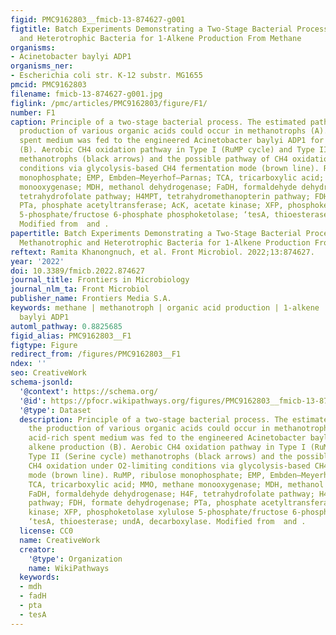 ```yaml
---
figid: PMC9162803__fmicb-13-874627-g001
figtitle: Batch Experiments Demonstrating a Two-Stage Bacterial Process Coupling Methanotrophic
  and Heterotrophic Bacteria for 1-Alkene Production From Methane
organisms:
- Acinetobacter baylyi ADP1
organisms_ner:
- Escherichia coli str. K-12 substr. MG1655
pmcid: PMC9162803
filename: fmicb-13-874627-g001.jpg
figlink: /pmc/articles/PMC9162803/figure/F1/
number: F1
caption: Principle of a two-stage bacterial process. The estimated pathway of the
  production of various organic acids could occur in methanotrophs (A). Organic acid-rich
  spent medium was fed to the engineered Acinetobacter baylyi ADP1 for alkene production
  (B). Aerobic CH4 oxidation pathway in Type I (RuMP cycle) and Type II (Serine cycle)
  methanotrophs (black arrows) and the possible pathway of CH4 oxidation under O2-limiting
  conditions via glycolysis-based CH4 fermentation mode (brown line). RuMP, ribulose
  monophosphate; EMP, Embden–Meyerhof–Parnas; TCA, tricarboxylic acid; MMO, methane
  monooxygenase; MDH, methanol dehydrogenase; FaDH, formaldehyde dehydrogenase; H4F,
  tetrahydrofolate pathway; H4MPT, tetrahydromethanopterin pathway; FDH, formate dehydrogenase;
  PTa, phosphate acetyltransferase; AcK, acetate kinase; XFP, phosphoketolase xylulose
  5-phosphate/fructose 6-phosphate phosphoketolase; ‘tesA, thioesterase; undA, decarboxylase.
  Modified from  and .
papertitle: Batch Experiments Demonstrating a Two-Stage Bacterial Process Coupling
  Methanotrophic and Heterotrophic Bacteria for 1-Alkene Production From Methane.
reftext: Ramita Khanongnuch, et al. Front Microbiol. 2022;13:874627.
year: '2022'
doi: 10.3389/fmicb.2022.874627
journal_title: Frontiers in Microbiology
journal_nlm_ta: Front Microbiol
publisher_name: Frontiers Media S.A.
keywords: methane | methanotroph | organic acid production | 1-alkene | Acinetobacter
  baylyi ADP1
automl_pathway: 0.8825685
figid_alias: PMC9162803__F1
figtype: Figure
redirect_from: /figures/PMC9162803__F1
ndex: ''
seo: CreativeWork
schema-jsonld:
  '@context': https://schema.org/
  '@id': https://pfocr.wikipathways.org/figures/PMC9162803__fmicb-13-874627-g001.html
  '@type': Dataset
  description: Principle of a two-stage bacterial process. The estimated pathway of
    the production of various organic acids could occur in methanotrophs (A). Organic
    acid-rich spent medium was fed to the engineered Acinetobacter baylyi ADP1 for
    alkene production (B). Aerobic CH4 oxidation pathway in Type I (RuMP cycle) and
    Type II (Serine cycle) methanotrophs (black arrows) and the possible pathway of
    CH4 oxidation under O2-limiting conditions via glycolysis-based CH4 fermentation
    mode (brown line). RuMP, ribulose monophosphate; EMP, Embden–Meyerhof–Parnas;
    TCA, tricarboxylic acid; MMO, methane monooxygenase; MDH, methanol dehydrogenase;
    FaDH, formaldehyde dehydrogenase; H4F, tetrahydrofolate pathway; H4MPT, tetrahydromethanopterin
    pathway; FDH, formate dehydrogenase; PTa, phosphate acetyltransferase; AcK, acetate
    kinase; XFP, phosphoketolase xylulose 5-phosphate/fructose 6-phosphate phosphoketolase;
    ‘tesA, thioesterase; undA, decarboxylase. Modified from  and .
  license: CC0
  name: CreativeWork
  creator:
    '@type': Organization
    name: WikiPathways
  keywords:
  - mdh
  - fadH
  - pta
  - tesA
---
```

